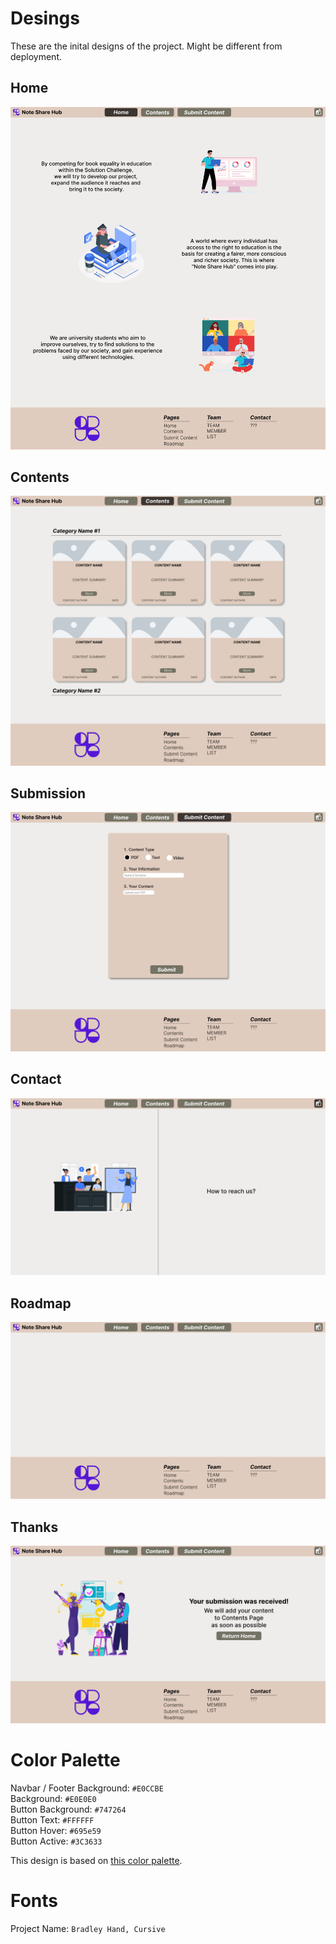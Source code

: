 # Desings
These are the inital designs of the project. Might be different from deployment.

## Home
![home_img](images/designs/image.png)

## Contents
![contents_img](images/designs/image-1.png)

## Submission
![submission_img](images/designs/image-2.png)

## Contact
![contact_img](images/designs/image-3.png)

## Roadmap
![roadmap_img](images/designs/image-4.png)

## Thanks
![thanks_img](images/designs/image-5.png)

# Color Palette
Navbar / Footer Background: `#E0CCBE`  
Background: `#E0E0E0`  
Button Background: `#747264`  
Button Text: `#FFFFFF`  
Button Hover: `#695e59`  
Button Active: `#3C3633`  

This design is based on [this color palette](https://colorhunt.co/palette/eeedebe0ccbe7472643c3633).

# Fonts

Project Name: `Bradley Hand, Cursive`
